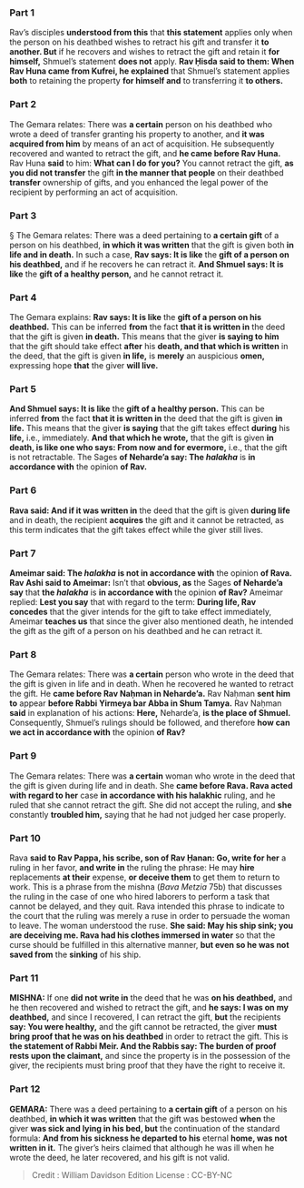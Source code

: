 
### Part 1
Rav’s disciples <b>understood from this</b> that <b>this statement</b> applies only when the person on his deathbed wishes to retract his gift and transfer it <b>to another. But</b> if he recovers and wishes to retract the gift and retain it <b>for himself,</b> Shmuel’s statement <b>does not</b> apply. <b>Rav Ḥisda said to them: When Rav Huna came from Kufrei, he explained</b> that Shmuel’s statement applies <b>both</b> to retaining the property <b>for himself and</b> to transferring it <b>to others.</b>

### Part 2
The Gemara relates: There was <b>a certain</b> person on his deathbed who wrote a deed of transfer granting his property to another, and <b>it was acquired from him</b> by means of an act of acquisition. He subsequently recovered and wanted to retract the gift, and <b>he came before Rav Huna.</b> Rav Huna <b>said</b> to him: <b>What can I do for you?</b> You cannot retract the gift, <b>as you did not transfer</b> the gift <b>in the manner that people</b> on their deathbed <b>transfer</b> ownership of gifts, and you enhanced the legal power of the recipient by performing an act of acquisition.

### Part 3
§ The Gemara relates: There was a deed pertaining to <b>a certain gift</b> of a person on his deathbed, <b>in which it was written</b> that the gift is given both <b>in life and in death.</b> In such a case, <b>Rav says: It is like</b> the <b>gift of a person on his deathbed,</b> and if he recovers he can retract it. <b>And Shmuel says: It is like</b> the <b>gift of a healthy person,</b> and he cannot retract it.

### Part 4
The Gemara explains: <b>Rav says: It is like</b> the <b>gift of a person on his deathbed.</b> This can be inferred <b>from</b> the fact <b>that it is written in</b> the deed that the gift is given <b>in death.</b> This means that the giver <b>is saying to him</b> that the gift should take effect <b>after</b> his <b>death, and that which is written</b> in the deed, that the gift is given <b>in life,</b> is <b>merely</b> an auspicious <b>omen,</b> expressing hope <b>that</b> the giver <b>will live.</b>

### Part 5
<b>And Shmuel says: It is like</b> the <b>gift of a healthy person.</b> This can be inferred <b>from</b> the fact <b>that it is written in</b> the deed that the gift is given <b>in life.</b> This means that the giver <b>is saying</b> that the gift takes effect <b>during</b> his <b>life,</b> i.e., immediately. <b>And that which he wrote,</b> that the gift is given <b>in death, is like one who says: From now and for evermore,</b> i.e., that the gift is not retractable. The Sages <b>of Neharde’a say: The <i>halakha</i></b> is <b>in accordance with</b> the opinion <b>of Rav.</b>

### Part 6
<b>Rava said: And if it was written in</b> the deed that the gift is given <b>during life</b> and in death, the recipient <b>acquires</b> the gift and it cannot be retracted, as this term indicates that the gift takes effect while the giver still lives.

### Part 7
<b>Ameimar said: The <i>halakha</i> is not in accordance with</b> the opinion <b>of Rava. Rav Ashi said to Ameimar:</b> Isn’t that <b>obvious, as</b> the Sages <b>of Neharde’a say</b> that <b>the <i>halakha</i></b> is <b>in accordance with</b> the opinion <b>of Rav?</b> Ameimar replied: <b>Lest you say</b> that with regard to the term: <b>During life, Rav concedes</b> that the giver intends for the gift to take effect immediately, Ameimar <b>teaches us</b> that since the giver also mentioned death, he intended the gift as the gift of a person on his deathbed and he can retract it.

### Part 8
The Gemara relates: There was <b>a certain</b> person who wrote in the deed that the gift is given in life and in death. When he recovered he wanted to retract the gift. He <b>came before Rav Naḥman in Neharde’a.</b> Rav Naḥman <b>sent him to</b> appear <b>before Rabbi Yirmeya bar Abba in Shum Tamya.</b> Rav Naḥman <b>said</b> in explanation of his actions: <b>Here,</b> Neharde’a, <b>is the place of Shmuel.</b> Consequently, Shmuel’s rulings should be followed, and therefore <b>how can we act in accordance with</b> the opinion <b>of Rav?</b>

### Part 9
The Gemara relates: There was <b>a certain</b> woman who wrote in the deed that the gift is given during life and in death. She <b>came before Rava. Rava acted with regard to her</b> case <b>in accordance with his halakhic</b> ruling, and he ruled that she cannot retract the gift. She did not accept the ruling, and <b>she</b> constantly <b>troubled him,</b> saying that he had not judged her case properly.

### Part 10
Rava <b>said to Rav Pappa, his scribe, son of Rav Ḥanan: Go, write for her</b> a ruling in her favor, <b>and write in</b> the ruling the phrase: He may <b>hire</b> replacements <b>at their</b> expense, <b>or deceive them</b> to get them to return to work. This is a phrase from the mishna (<i>Bava Metzia</i> 75b) that discusses the ruling in the case of one who hired laborers to perform a task that cannot be delayed, and they quit. Rava intended this phrase to indicate to the court that the ruling was merely a ruse in order to persuade the woman to leave. The woman understood the ruse. <b>She said: May his ship sink; you are deceiving me. Rava had his clothes immersed in water</b> so that the curse should be fulfilled in this alternative manner, <b>but even so he was not saved from</b> the <b>sinking</b> of his ship.

### Part 11
<strong>MISHNA:</strong> If one <b>did not write in</b> the deed that he was <b>on his deathbed,</b> and he then recovered and wished to retract the gift, and <b>he says: I was on my deathbed,</b> and since I recovered, I can retract the gift, <b>but</b> the recipients <b>say: You were healthy,</b> and the gift cannot be retracted, the giver <b>must bring proof that he was on his deathbed</b> in order to retract the gift. This is <b>the statement of Rabbi Meir. And the Rabbis say: The burden of proof rests upon the claimant,</b> and since the property is in the possession of the giver, the recipients must bring proof that they have the right to receive it.

### Part 12
<strong>GEMARA:</strong> There was a deed pertaining to <b>a certain gift</b> of a person on his deathbed, <b>in which it was written</b> that the gift was bestowed <b>when</b> the giver <b>was sick and lying in his bed, but</b> the continuation of the standard formula: <b>And from his sickness he departed to his</b> eternal <b>home, was not written in it.</b> The giver’s heirs claimed that although he was ill when he wrote the deed, he later recovered, and his gift is not valid.

>Credit : William Davidson Edition
>License : CC-BY-NC